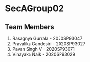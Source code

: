 # SecAGroup02
## Team Members

1. Rasagnya Gurrala - 2020SP93047
2. Pravalika Gandesiri - 2020SP93027
3. Pavan Singh V - 2020SP93071
4. Vinayaka Naik - 2020SP93029


